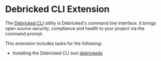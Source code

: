 # Debricked CLI Extension

The [Debricked CLI](https://github.com/debricked/cli) utility is Debricked's command line interface. It brings open source security, compliance and health to your project via the command prompt.

This extension includes tasks for the following:

- Installing the Debricked CLI tool [debrickeds](https://github.com/debricked/cli)
